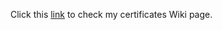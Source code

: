 Click this [link](https://github.com/Suhas-Kadhane/Certificates/wiki) to check my certificates Wiki page.
